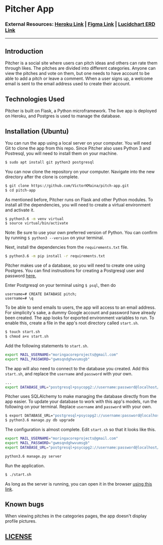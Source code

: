 # Pitcher App

### External Resources: [Heroku Link](https://pitch-perfect-ip-app.herokuapp.com/) | [Figma Link](https://www.figma.com/file/R6c5bUiT6oOgf1So1WUZNO/Pitcher?node-id=0%3A1) | [Lucidchart ERD Link](https://app.lucidchart.com/invitations/accept/716c5217-7175-4ac6-914e-e824f3719bc3)
___

## Introduction
Pitcher is a social site where users can pitch ideas and others can rate them through likes. The pitches are divided into different categories. Anyone can view the pitches and vote on them, but one needs to have account to be able to add a pitch or leave a comment. When a user signs up, a welcome email is sent to the email address used to create their account.

## Technologies Used
Pitcher is built on Flask, a Python microframework. The live app is deployed on Heroku, and Postgres is used to manage the database.

## Installation (Ubuntu)
You can run the app using a local server on your computer. You will need Git to clone the app from this repo. Since Pitcher also uses Python 3 and Postresql, you will need to install them on your machine.

```bash
$ sudo apt install git python3 postgresql
```

You can now clone the repository on your computer. Navigate into the new directory after the clone is complete.

```bash
$ git clone https://github.com/VictorKMaina/pitch-app.git
$ cd pitch-app
```
As mentioned before, Pitcher runs on Flask and other Python modules. To install all the dependencies, you will need to create a virtual environment and activate it.

```bash
$ python3.6 -m venv virtual
$ source virtual/bin/activate
```

Note: Be sure to use your own preferred version of Python. You can confirm by running `$ python3 --version` on your terminal.

Next, install the dependencies from the `requirements.txt` file.

```bash
$ python3.6 -m pip install -r requirements.txt
```

Pitcher makes use of a database, so you will need to create one using Postgres. You can find instrustions for creating a Postgresql user and password [here.](https://www.postgresql.org/docs/8.0/sql-createuser.html)

Enter Postgresql on your terminal using `$ psql`, then do

```postgres
username=# CREATE DATABASE pitch;
username=# \q
```

To be able to send emails to users, the app will access to an email address. For simplicity's sake, a dummy Google account and password have already been created. The app looks for exported environment variables to run. To enable this, create a file in the app's root directory called `start.sh`.

```bash
$ touch start.sh
$ chmod a+x start.sh
```

Add the following statements to `start.sh`.

```bash
export MAIL_USERNAME="moringacoreprojects@gmail.com"
export MAIL_PASSWORD="gwmsqndghwvumsgb"
```

The app will also need to connect to the database you created. Add this `start.sh`, and replace the `username` and `password` with your own.

```bash
...
export DATABASE_URL="postgresql+psycopg2://username:password@localhost/pitch"
```

Pitcher uses SQLAlchemy to make managing the database directly from the app easier. To update your database to work with this app's models, run the following on your terminal. Replace `username` and `password` with your own.

```bash
$ export DATABASE_URL="postgresql+psycopg2://username:password@localhost/pitch"
$ python3.6 manage.py db upgrade
```

The configuration is almost complete. Edit `start.sh` so that it looks like this.

```bash
export MAIL_USERNAME="moringacoreprojects@gmail.com"
export MAIL_PASSWORD="gwmsqndghwvumsgb"
export DATABASE_URL="postgresql+psycopg2://username:password@localhost/pitch"

python3.6 manage.py server
```

Run the application.

```bash
$ ./start.sh
```
As long as the server is running, you can open it in the browser [using this link](http://127.0.0.1:5000).

## Known bugs
When viewing pitches in the categories pages, the app doesn't display profile pictures.

## [LICENSE](/LICENSE)